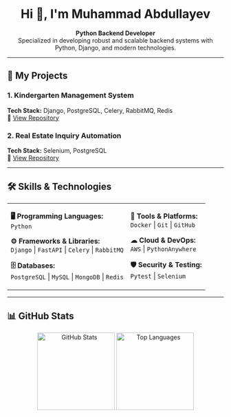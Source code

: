 <h1 align="center">Hi 👋, I'm Muhammad Abdullayev</h1>
<p align="center">
  <b>Python Backend Developer</b><br>
  Specialized in developing robust and scalable backend systems with Python, Django, and modern technologies.
</p>

---

## 🚀 My Projects

### 1. Kindergarten Management System  
**Tech Stack:** Django, PostgreSQL, Celery, RabbitMQ, Redis  
🔗 [View Repository](https://github.com/muhammad405/kindergarten_project)

### 2. Real Estate Inquiry Automation  
**Tech Stack:** Selenium, PostgreSQL  
🔗 [View Repository](https://github.com/muhammad405/real_estate_inquiry)

---

## 🛠 Skills & Technologies  

<table>
<tr>
<td>

**🖥 Programming Languages:**  
`Python`

**⚙ Frameworks & Libraries:**  
`Django` | `FastAPI` | `Celery` | `RabbitMQ`

**🗄 Databases:**  
`PostgreSQL` | `MySQL` | `MongoDB` | `Redis`

</td>
<td>

**🔧 Tools & Platforms:**  
`Docker` | `Git` | `GitHub`

**☁ Cloud & DevOps:**  
`AWS` | `PythonAnywhere`

**🛡 Security & Testing:**  
`Pytest` | `Selenium`

</td>
</tr>
</table>

---

## 📊 GitHub Stats  

<p align="center">
  <img src="https://github-readme-stats.vercel.app/api?username=muhammad405&show_icons=true&theme=tokyonight" alt="GitHub Stats" height="180"/>
  <img src="https://github-readme-stats.vercel.app/api/top-langs/?username=muhammad405&layout=compact&theme=tokyonight" alt="Top Languages" height="180"/>
</p>
